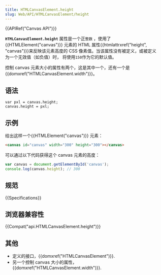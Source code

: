 ```yaml
---
title: HTMLCanvasElement.height
slug: Web/API/HTMLCanvasElement/height
---
```


{{APIRef("Canvas API")}}

**`HTMLCanvasElement.height`** 属性是一个正`整数` ，使用了{{HTMLElement("canvas")}} 元素的 HTML 属性{{htmlattrxref("height", "canvas")}}来反映该元素高度的 CSS 像素值。当该属性没有被定义，或被定义为一个无效值（如负值）时， 将使用`150`作为它的默认值。

控制 canvas 元素大小的属性有两个，这是其中一个，还有一个是{{domxref("HTMLCanvasElement.width")}}。

## 语法

```plain
var pxl = canvas.height;
canvas.height = pxl;
```

## 示例

给出这样一个{{HTMLElement("canvas")}} 元素：

```html
<canvas id="canvas" width="300" height="300"></canvas>
```

可以通过以下代码获得这个 canvas 元素的高度：

```js
var canvas = document.getElementById('canvas');
console.log(canvas.height); // 300
```

## 规范

{{Specifications}}

## 浏览器兼容性

{{Compat("api.HTMLCanvasElement.height")}}

## 其他

- 定义的接口，{{domxref("HTMLCanvasElement")}}.
- 另一个控制 canvas 大小的属性，{{domxref("HTMLCanvasElement.width")}}.
